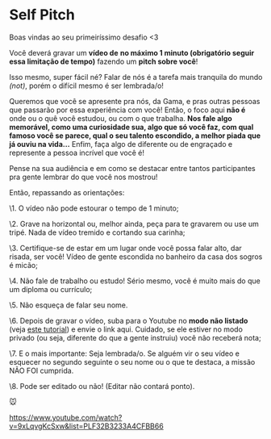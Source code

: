 # Self Pitch

Boas vindas ao seu primeiríssimo desafio <3

Você deverá gravar um **vídeo de** **no máximo 1 minuto (obrigatório seguir essa limitação de tempo)** fazendo um **pitch sobre você**! 

Isso mesmo, super fácil né? Falar de nós é a tarefa mais tranquila do mundo *(not)*, porém o difícil mesmo é ser lembrada/o! 

Queremos que você se apresente pra nós, da Gama, e pras outras pessoas que passarão por essa experiência com você! Então, o foco aqui **não é** onde ou o quê você estudou, ou com o que trabalha. **Nos fale algo memorável, como uma curiosidade sua, algo que só você faz, com qual famoso você se parece, qual o seu talento escondido, a melhor piada que já ouviu na vida...** Enfim, faça algo de diferente ou de engraçado e represente a pessoa incrível que você é! 

Pense na sua audiência e em como se destacar entre tantos participantes pra gente lembrar do que você nos mostrou! 



Então, repassando as orientações:

\1. O vídeo não pode estourar o tempo de 1 minuto;

\2. Grave na horizontal ou, melhor ainda, peça para te gravarem ou use um tripé. Nada de vídeo tremido e cortando sua carinha;

\3. Certifique-se de estar em um lugar onde você possa falar alto, dar risada, ser você! Vídeo de gente escondida no banheiro da casa dos sogros é micão;

\4. Não fale de trabalho ou estudo! Sério mesmo, você é muito mais do que um diploma ou currículo;

\5. Não esqueça de falar seu nome.

\6. Depois de gravar o vídeo, suba para o Youtube no **modo não listado** (veja [este tutorial](https://www.youtube.com/watch?v=8FqdljdU3m8)) e envie o link aqui. Cuidado, se ele estiver no modo privado (ou seja, diferente do que a gente instruiu) você não receberá nota;

\7. E o mais importante: Seja lembrada/o. Se alguém vir o seu vídeo e esquecer no segundo seguinte o seu nome ou o que te destaca, a missão NÃO FOI cumprida.

\8. Pode ser editado ou não! (Editar não contará ponto).



:mouse:

https://www.youtube.com/watch?v=9xLqvgKcSxw&list=PLF32B3233A4CFBB66

